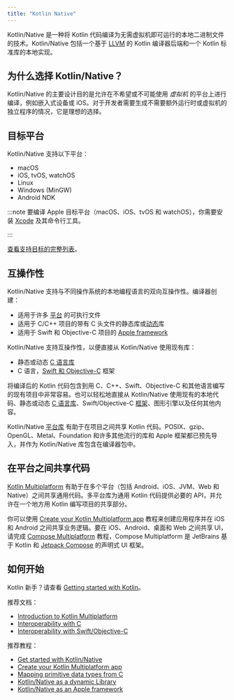 ```yaml
---
title: "Kotlin Native"
---
```

Kotlin/Native 是一种将 Kotlin 代码编译为无需虚拟机即可运行的本地二进制文件的技术。Kotlin/Native 包括一个基于 [LLVM](https://llvm.org/) 的 Kotlin 编译器后端和一个 Kotlin 标准库的本地实现。

## 为什么选择 Kotlin/Native？

Kotlin/Native 的主要设计目的是允许在不希望或不可能使用 _虚拟机_ 的平台上进行编译，例如嵌入式设备或 iOS。对于开发者需要生成不需要额外运行时或虚拟机的独立程序的情况，它是理想的选择。

## 目标平台

Kotlin/Native 支持以下平台：
* macOS
* iOS, tvOS, watchOS
* Linux
* Windows (MinGW)
* Android NDK

:::note
要编译 Apple 目标平台（macOS、iOS、tvOS 和 watchOS），你需要安装 [Xcode](https://apps.apple.com/us/app/xcode/id497799835) 及其命令行工具。

:::

[查看支持目标的完整列表](native-target-support.md)。

## 互操作性

Kotlin/Native 支持与不同操作系统的本地编程语言的双向互操作性。编译器创建：
* 适用于许多 [平台](#target-platforms) 的可执行文件
* 适用于 C/C++ 项目的带有 C 头文件的静态库或[动态](native-dynamic-libraries.md)库
* 适用于 Swift 和 Objective-C 项目的 [Apple framework](apple-framework.md)

Kotlin/Native 支持互操作性，以便直接从 Kotlin/Native 使用现有库：
* 静态或动态 [C 语言库](native-c-interop.md)
* C 语言，[Swift 和 Objective-C](native-objc-interop.md) 框架

将编译后的 Kotlin 代码包含到用 C、C++、Swift、Objective-C 和其他语言编写的现有项目中非常容易。也可以轻松地直接从 Kotlin/Native 使用现有的本地代码、静态或动态 [C 语言库](native-c-interop.md)、Swift/Objective-C [框架](native-objc-interop.md)、图形引擎以及任何其他内容。

Kotlin/Native [平台库](native-platform-libs.md) 有助于在项目之间共享 Kotlin 代码。POSIX、gzip、OpenGL、Metal、Foundation 和许多其他流行的库和 Apple 框架都已预先导入，并作为 Kotlin/Native 库包含在编译器包中。

## 在平台之间共享代码

[Kotlin Multiplatform](multiplatform-intro.md) 有助于在多个平台（包括 Android、iOS、JVM、Web 和 Native）之间共享通用代码。多平台库为通用 Kotlin 代码提供必要的 API，并允许在一个地方用 Kotlin 编写项目的共享部分。

你可以使用 [Create your Kotlin Multiplatform app](https://www.jetbrains.com/help/kotlin-multiplatform-dev/multiplatform-create-first-app.html) 教程来创建应用程序并在 iOS 和 Android 之间共享业务逻辑。要在 iOS、Android、桌面和 Web 之间共享 UI，请完成 [Compose Multiplatform](https://www.jetbrains.com/help/kotlin-multiplatform-dev/compose-multiplatform-create-first-app.html) 教程，Compose Multiplatform 是 JetBrains 基于 Kotlin 和 [Jetpack Compose](https://developer.android.com/jetpack/compose) 的声明式 UI 框架。

## 如何开始

Kotlin 新手？请查看 [Getting started with Kotlin](getting-started.md)。

推荐文档：

* [Introduction to Kotlin Multiplatform](multiplatform-intro.md)
* [Interoperability with C](native-c-interop.md)
* [Interoperability with Swift/Objective-C](native-objc-interop.md)

推荐教程：

* [Get started with Kotlin/Native](native-get-started.md)
* [Create your Kotlin Multiplatform app](https://www.jetbrains.com/help/kotlin-multiplatform-dev/multiplatform-create-first-app.html)
* [Mapping primitive data types from C](mapping-primitive-data-types-from-c.md)
* [Kotlin/Native as a dynamic Library](native-dynamic-libraries.md)
* [Kotlin/Native as an Apple framework](apple-framework.md)